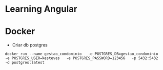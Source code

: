 # Learning Angular




# Docker

- Criar db postgres
``` docker
docker run --name gestao_condominio   -e POSTGRES_DB=gestao_condominio   -e POSTGRES_USER=kesteves   -e POSTGRES_PASSWORD=123456   -p 5432:5432   -d postgres:latest
```
